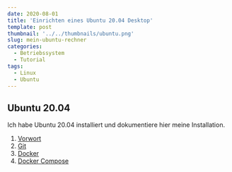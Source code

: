 ```yaml
---
date: 2020-08-01
title: 'Einrichten eines Ubuntu 20.04 Desktop'
template: post
thumbnail: '../../thumbnails/ubuntu.png'
slug: mein-ubuntu-rechner
categories:
  - Betriebssystem
  - Tutorial
tags:
  - Linux
  - Ubuntu
---
```


## Ubuntu 20.04

Ich habe Ubuntu 20.04 installiert und dokumentiere hier meine Installation.

1. [Vorwort](/ubuntu-vorwort)
2. [Git](/ubuntu-git-einrichten)
3. [Docker](/ubuntu-docker-einrichten)
4. [Docker Compose](/ubuntu-docker-compose-einrichten)
